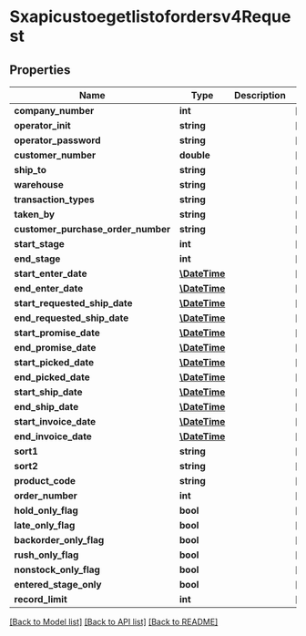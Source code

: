 # Sxapicustoegetlistofordersv4Request

## Properties
Name | Type | Description | Notes
------------ | ------------- | ------------- | -------------
**company_number** | **int** |  | [optional] 
**operator_init** | **string** |  | [optional] 
**operator_password** | **string** |  | [optional] 
**customer_number** | **double** |  | [optional] 
**ship_to** | **string** |  | [optional] 
**warehouse** | **string** |  | [optional] 
**transaction_types** | **string** |  | [optional] 
**taken_by** | **string** |  | [optional] 
**customer_purchase_order_number** | **string** |  | [optional] 
**start_stage** | **int** |  | [optional] 
**end_stage** | **int** |  | [optional] 
**start_enter_date** | [**\DateTime**](\DateTime.md) |  | [optional] 
**end_enter_date** | [**\DateTime**](\DateTime.md) |  | [optional] 
**start_requested_ship_date** | [**\DateTime**](\DateTime.md) |  | [optional] 
**end_requested_ship_date** | [**\DateTime**](\DateTime.md) |  | [optional] 
**start_promise_date** | [**\DateTime**](\DateTime.md) |  | [optional] 
**end_promise_date** | [**\DateTime**](\DateTime.md) |  | [optional] 
**start_picked_date** | [**\DateTime**](\DateTime.md) |  | [optional] 
**end_picked_date** | [**\DateTime**](\DateTime.md) |  | [optional] 
**start_ship_date** | [**\DateTime**](\DateTime.md) |  | [optional] 
**end_ship_date** | [**\DateTime**](\DateTime.md) |  | [optional] 
**start_invoice_date** | [**\DateTime**](\DateTime.md) |  | [optional] 
**end_invoice_date** | [**\DateTime**](\DateTime.md) |  | [optional] 
**sort1** | **string** |  | [optional] 
**sort2** | **string** |  | [optional] 
**product_code** | **string** |  | [optional] 
**order_number** | **int** |  | [optional] 
**hold_only_flag** | **bool** |  | [optional] 
**late_only_flag** | **bool** |  | [optional] 
**backorder_only_flag** | **bool** |  | [optional] 
**rush_only_flag** | **bool** |  | [optional] 
**nonstock_only_flag** | **bool** |  | [optional] 
**entered_stage_only** | **bool** |  | [optional] 
**record_limit** | **int** |  | [optional] 

[[Back to Model list]](../README.md#documentation-for-models) [[Back to API list]](../README.md#documentation-for-api-endpoints) [[Back to README]](../README.md)


